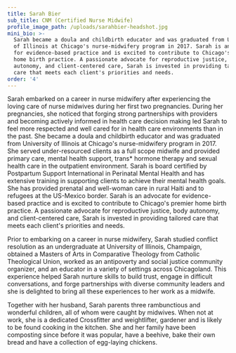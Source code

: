 ```yaml
---
title: Sarah Bier
sub_title: CNM (Certified Nurse Midwife)
profile_image_path: /uploads/sarahbier-headshot.jpg
mini_bio: >-
  Sarah became a doula and childbirth educator and was graduated from University
  of Illinois at Chicago's nurse-midwifery program in 2017. Sarah is an advocate
  for evidence-based practice and is excited to contribute to Chicago's premier
  home birth practice. A passionate advocate for reproductive justice, body
  autonomy, and client-centered care, Sarah is invested in providing tailored
  care that meets each client's priorities and needs.
order: '4'
---
```


Sarah embarked on a career in nurse midwifery after experiencing the loving care of nurse midwives during her first two pregnancies. During her pregnancies, she noticed that forging strong partnerships with providers and becoming actively informed in health care decision making led Sarah to feel more respected and well cared for in health care environments than in the past. She became a doula and childbirth educator and was graduated from University of Illinois at Chicago's nurse-midwifery program in 2017. She served under-resourced clients as a full scope midwife and provided primary care, mental health support, trans\* hormone therapy and sexual health care in the outpatient environment. Sarah is board certified by Postpartum Support International in Perinatal Mental Health and has extensive training in supporting clients to achieve their mental health goals. She has provided prenatal and well-woman care in rural Haiti and to refugees at the US-Mexico border. Sarah is an advocate for evidence-based practice and is excited to contribute to Chicago's premier home birth practice. A passionate advocate for reproductive justice, body autonomy, and client-centered care, Sarah is invested in providing tailored care that meets each client's priorities and needs.&nbsp;

Prior to embarking on a career in nurse midwifery, Sarah studied conflict resolution as an undergraduate at University of Illinois, Champaign, obtained a Masters of Arts in Comparative Theology from Catholic Theological Union, worked as an antipoverty and social justice community organizer, and an educator in a variety of settings across Chicagoland. This experience helped Sarah nurture skills to build trust, engage in difficult conversations, and forge partnerships with diverse community leaders and she is delighted to bring all these experiences to her work as a midwife.&nbsp;

Together with her husband, Sarah parents three rambunctious and wonderful children, all of whom were caught by midwives. When not at work, she is a dedicated Crossfitter and weightlifter, gardener and is likely to be found cooking in the kitchen. She and her family have been composting since before it was popular, have a beehive, bake their own bread and have a collection of egg-laying chickens.